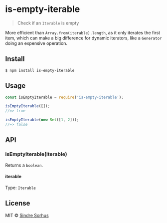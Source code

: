 # is-empty-iterable

> Check if an `Iterable` is empty

More efficient than `Array.from(iterable).length`, as it only iterates the first item, which can make a big difference for dynamic iterators, like a `Generator` doing an expensive operation.


## Install

```
$ npm install is-empty-iterable
```


## Usage

```js
const isEmptyIterable = require('is-empty-iterable');

isEmptyIterable([]);
//=> true

isEmptyIterable(new Set([1, 2]));
//=> false
```


## API

### isEmptyIterable(iterable)

Returns a `boolean`.

#### iterable

Type: `Iterable`


## License

MIT © [Sindre Sorhus](https://sindresorhus.com)
